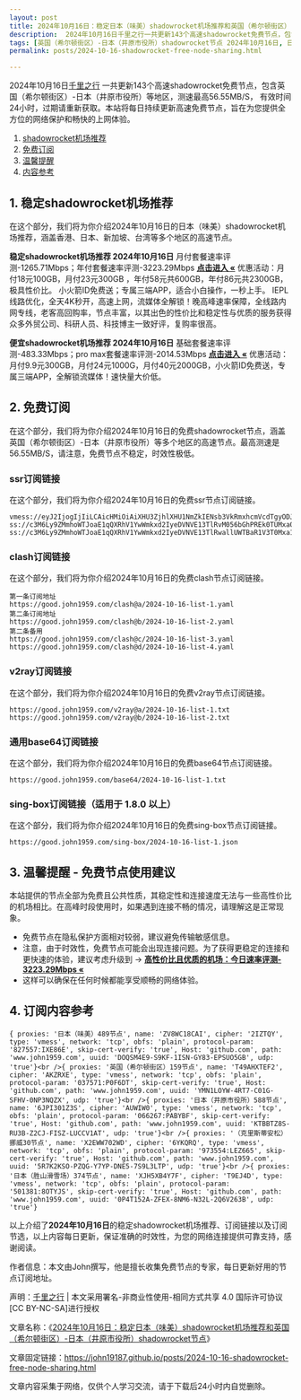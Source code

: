 ```yaml
---
layout: post
title: 2024年10月16日：稳定日本（味美）shadowrocket机场推荐和英国（希尔顿街区）-日本（井原市役所）shadowrocket节点
description:  2024年10月16日千里之行一共更新143个高速shadowrocket免费节点，包含英国（希尔顿街区）-日本（井原市役所）等地区，测速最高56.55MB/S， 有效时间24小时，过期请重新获取。本站将每日持续更新高速免费节点，旨在为您提供全方位的网络保护和畅快的上网体验
tags: [英国（希尔顿街区）-日本（井原市役所）shadowrocket节点 2024年10月16日, 日本（味美）稳定shadowrocket机场推荐 2024年10月16日]
permalink: posts/2024-10-16-shadowrocket-free-node-sharing.html

---
```



2024年10月16日[千里之行](https://john19187.github.io) 一共更新143个高速shadowrocket免费节点，包含英国（希尔顿街区）-日本（井原市役所）等地区，测速最高56.55MB/S， 有效时间24小时，过期请重新获取。本站将每日持续更新高速免费节点，旨在为您提供全方位的网络保护和畅快的上网体验。

1. [shadowrocket机场推荐](#1-稳定shadowrocket机场推荐)
2. [免费订阅](#2-免费订阅)
3. [温馨提醒](#3-温馨提醒---免费节点使用建议)
4. [内容参考](#4-订阅内容参考)

## 1. 稳定shadowrocket机场推荐

在这个部分，我们将为你介绍2024年10月16日的日本（味美）shadowrocket机场推荐，涵盖香港、日本、新加坡、台湾等多个地区的高速节点。

<div class="good cat1"><strong>稳定shadowrocket机场推荐 2024年10月16日</strong> 月付套餐速率评测-1265.71Mbps；年付套餐速率评测-3223.29Mbps <strong><a href="https://good.john1959.com/lepl/2024-10-16" target="_blank">点击进入 «</a></strong> 优惠活动：月付18元100GB，月付23元300GB ，年付58元共600GB，年付86元共2300GB，极具性价比。 小火箭ID免费送；专属三端APP，适合小白操作，一秒上手。 IEPL线路优化，全天4K秒开，高速上网，流媒体全解锁！晚高峰速率保障，全线路内网专线，老客高回购率，节点丰富，以其出色的性价比和稳定性与优质的服务获得众多外贸公司、科研人员、科技博主一致好评，复购率很高。</div><div class="good cat2">

<strong>便宜shadowrocket机场推荐 2024年10月16日</strong> 基础套餐速率评测-483.33Mbps；pro max套餐速率评测-2014.53Mbps <strong><a href="https://good.john1959.com/cheap/2024-10-16" target="_blank">点击进入 «</a></strong> 优惠活动：月付9.9元300GB，月付24元1000G，月付40元2000GB，小火箭ID免费送，专属三端APP，全解锁流媒体！速快量大价低。</div>

## 2. 免费订阅

在这个部分，我们将为你介绍2024年10月16日的免费shadowrocket节点，涵盖英国（希尔顿街区）-日本（井原市役所）等多个地区的高速节点。最高测速是56.55MB/S，请注意，免费节点不稳定，时效性极低。

### ssr订阅链接

在这个部分，我们将为你介绍2024年10月16日的免费ssr节点订阅链接。

```
vmess://eyJ2IjogIjIiLCAicHMiOiAiXHU3ZjhlXHU1NmZkIENsb3VkRmxhcmVcdTgyODJcdTcwYjkiLCAiYWRkIjogIjEwNC4xOC4xODkuMTkiLCAicG9ydCI6ICI4MDgwIiwgImlkIjogImI1NTFhYTIyLTIyYWYtMTFlZS1iOGQ4LWYyM2M5MzJlYjY4ZCIsICJhaWQiOiAiMCIsICJzY3kiOiAiYXV0byIsICJuZXQiOiAid3MiLCAidHlwZSI6ICJub25lIiwgImhvc3QiOiAib2lpY3R3Lnl5ZHNpaS5jb20iLCAicGF0aCI6ICIvIiwgInRscyI6ICIiLCAic25pIjogIiIsICJhbHBuIjogIiJ9
ss://c3M6Ly9ZMmhoWTJoaE1qQXRhV1YwWmkxd2IyeDVNVE13TlRvM056bGhPREk0TUMxa05tWXhMVFJpWW1JdE9UQmhZUzFtTURabE1UVmhNV1k1TXpZ@free.2apzhfa:31641#9%7C%F0%9F%87%BB%F0%9F%87%B3%E8%B6%8A%E5%8D%97%2001%20%7C%201x%20VN
ss://c3M6Ly9ZMmhoWTJoaE1qQXRhV1YwWmkxd2IyeDVNVE13TlRwallUWTBaR1V3T0Mxa1l6RXdMVFF4TVdRdFltRTFPUzAzTWpjM1pXRTRPREpqTXpn@free.2weradf:36115#7%7C%F0%9F%87%AF%F0%9F%87%B5%20%E6%97%A5%E6%9C%AC%2003%20%7C%201x%20JP
```

### clash订阅链接

在这个部分，我们将为你介绍2024年10月16日的免费clash节点订阅链接。

```
第一条订阅地址
https://good.john1959.com/clash@a/2024-10-16-list-1.yaml
第二条订阅地址
https://good.john1959.com/clash@b/2024-10-16-list-2.yaml
第二条备用
https://good.john1959.com/clash@c/2024-10-16-list-3.yaml
https://good.john1959.com/clash@d/2024-10-16-list-4.yaml
```

### v2ray订阅链接

在这个部分，我们将为你介绍2024年10月16日的免费v2ray节点订阅链接。

```
https://good.john1959.com/v2ray@a/2024-10-16-list-1.txt
https://good.john1959.com/v2ray@b/2024-10-16-list-2.txt
```

### 通用base64订阅链接

在这个部分，我们将为你介绍2024年10月16日的免费base64节点订阅链接。

```
https://good.john1959.com/base64/2024-10-16-list-1.txt
```

### sing-box订阅链接（适用于 1.8.0 以上）

在这个部分，我们将为你介绍2024年10月16日的免费sing-box节点订阅链接。

```
https://good.john1959.com/sing-box/2024-10-16-list-1.json
```

## 3. 温馨提醒 - 免费节点使用建议

本站提供的节点全部为免费且公共性质，其稳定性和连接速度无法与一些高性价比的机场相比。在高峰时段使用时，如果遇到连接不畅的情况，请理解这是正常现象。

- 免费节点在隐私保护方面相对较弱，建议避免传输敏感信息。
- 注意，由于时效性，免费节点可能会出现连接问题。为了获得更稳定的连接和更快速的体验，建议考虑升级到 → <strong>[高性价比且优质的机场：今日速率评测- 3223.29Mbps «](https://good.john1959.com/lepl/2024-10-16)</strong>
- 这样可以确保在任何时候都能享受顺畅的网络体验。

## 4. 订阅内容参考

```
{ proxies: '日本（味美）489节点', name: 'ZV8WC18CAI', cipher: '2IZTQY', type: 'vmess', network: 'tcp', obfs: 'plain', protocol-param: '827557:IXE86E', skip-cert-verify: 'true', Host: 'github.com', path: 'www.john1959.com', uuid: 'DOQSM4E9-S9KF-1ISN-GY83-EPSUO5GB', udp: 'true'}<br />{ proxies: '英国（希尔顿街区）159节点', name: 'T49AHXTEF2', cipher: 'AKZRXE', type: 'vmess', network: 'tcp', obfs: 'plain', protocol-param: '037571:P0F6DT', skip-cert-verify: 'true', Host: 'github.com', path: 'www.john1959.com', uuid: 'YMN1LOYW-4RT7-C01G-SFHV-0NP3NQZX', udp: 'true'}<br />{ proxies: '日本（井原市役所）588节点', name: '6JPI301Z3S', cipher: 'AUWIW0', type: 'vmess', network: 'tcp', obfs: 'plain', protocol-param: '066267:PABYBF', skip-cert-verify: 'true', Host: 'github.com', path: 'www.john1959.com', uuid: 'KTBBTZ8S-RU3B-Z2CJ-FISZ-LUCCV1AT', udp: 'true'}<br />{ proxies: '（克里斯蒂安松）挪威30节点', name: 'X2EWW702WD', cipher: '6YKQRQ', type: 'vmess', network: 'tcp', obfs: 'plain', protocol-param: '973554:LEZ665', skip-cert-verify: 'true', Host: 'github.com', path: 'www.john1959.com', uuid: '5R7K2KSO-PZQG-Y7YP-DNE5-7S9L3LTP', udp: 'true'}<br />{ proxies: '日本（胜山滑雪场）374节点', name: 'XJH5XB4Y7F', cipher: 'T9EJ4D', type: 'vmess', network: 'tcp', obfs: 'plain', protocol-param: '501381:8OTYJS', skip-cert-verify: 'true', Host: 'github.com', path: 'www.john1959.com', uuid: '0P4T152A-ZFEX-8NM6-N32L-2Q6V263B', udp: 'true'}
```

以上介绍了<strong>2024年10月16日</strong>的稳定shadowrocket机场推荐、订阅链接以及订阅节选，以上内容每日更新，保证准确的时效性，为您的网络连接提供可靠支持，感谢阅读。

作者信息：本文由John撰写，他是擅长收集免费节点的专家，每日更新好用的节点订阅地址。

声明：[千里之行](https://john19187.github.io) | 本文采用署名-非商业性使用-相同方式共享 4.0 国际许可协议[CC BY-NC-SA]进行授权

文章名称：《[2024年10月16日：稳定日本（味美）shadowrocket机场推荐和英国（希尔顿街区）-日本（井原市役所）shadowrocket节点](https://john19187.github.io/posts/2024-10-16-shadowrocket-free-node-sharing.html)》

文章固定链接：https://john19187.github.io/posts/2024-10-16-shadowrocket-free-node-sharing.html


文章内容采集于网络，仅供个人学习交流，请于下载后24小时内自觉删除。

